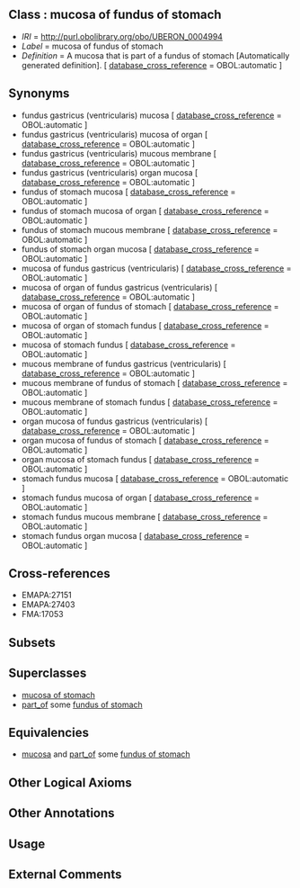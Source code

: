 
## Class : mucosa of fundus of stomach

 * *IRI* = http://purl.obolibrary.org/obo/UBERON_0004994
 * *Label* = mucosa of fundus of stomach
 * *Definition* = A mucosa that is part of a fundus of stomach [Automatically generated definition]. [ [database_cross_reference](../../ef/oboInOwl#hasDbXref.md) = OBOL:automatic ]

## Synonyms

 * fundus gastricus (ventricularis) mucosa [ [database_cross_reference](../../ef/oboInOwl#hasDbXref.md) = OBOL:automatic ]
 * fundus gastricus (ventricularis) mucosa of organ [ [database_cross_reference](../../ef/oboInOwl#hasDbXref.md) = OBOL:automatic ]
 * fundus gastricus (ventricularis) mucous membrane [ [database_cross_reference](../../ef/oboInOwl#hasDbXref.md) = OBOL:automatic ]
 * fundus gastricus (ventricularis) organ mucosa [ [database_cross_reference](../../ef/oboInOwl#hasDbXref.md) = OBOL:automatic ]
 * fundus of stomach mucosa [ [database_cross_reference](../../ef/oboInOwl#hasDbXref.md) = OBOL:automatic ]
 * fundus of stomach mucosa of organ [ [database_cross_reference](../../ef/oboInOwl#hasDbXref.md) = OBOL:automatic ]
 * fundus of stomach mucous membrane [ [database_cross_reference](../../ef/oboInOwl#hasDbXref.md) = OBOL:automatic ]
 * fundus of stomach organ mucosa [ [database_cross_reference](../../ef/oboInOwl#hasDbXref.md) = OBOL:automatic ]
 * mucosa of fundus gastricus (ventricularis) [ [database_cross_reference](../../ef/oboInOwl#hasDbXref.md) = OBOL:automatic ]
 * mucosa of organ of fundus gastricus (ventricularis) [ [database_cross_reference](../../ef/oboInOwl#hasDbXref.md) = OBOL:automatic ]
 * mucosa of organ of fundus of stomach [ [database_cross_reference](../../ef/oboInOwl#hasDbXref.md) = OBOL:automatic ]
 * mucosa of organ of stomach fundus [ [database_cross_reference](../../ef/oboInOwl#hasDbXref.md) = OBOL:automatic ]
 * mucosa of stomach fundus [ [database_cross_reference](../../ef/oboInOwl#hasDbXref.md) = OBOL:automatic ]
 * mucous membrane of fundus gastricus (ventricularis) [ [database_cross_reference](../../ef/oboInOwl#hasDbXref.md) = OBOL:automatic ]
 * mucous membrane of fundus of stomach [ [database_cross_reference](../../ef/oboInOwl#hasDbXref.md) = OBOL:automatic ]
 * mucous membrane of stomach fundus [ [database_cross_reference](../../ef/oboInOwl#hasDbXref.md) = OBOL:automatic ]
 * organ mucosa of fundus gastricus (ventricularis) [ [database_cross_reference](../../ef/oboInOwl#hasDbXref.md) = OBOL:automatic ]
 * organ mucosa of fundus of stomach [ [database_cross_reference](../../ef/oboInOwl#hasDbXref.md) = OBOL:automatic ]
 * organ mucosa of stomach fundus [ [database_cross_reference](../../ef/oboInOwl#hasDbXref.md) = OBOL:automatic ]
 * stomach fundus mucosa [ [database_cross_reference](../../ef/oboInOwl#hasDbXref.md) = OBOL:automatic ]
 * stomach fundus mucosa of organ [ [database_cross_reference](../../ef/oboInOwl#hasDbXref.md) = OBOL:automatic ]
 * stomach fundus mucous membrane [ [database_cross_reference](../../ef/oboInOwl#hasDbXref.md) = OBOL:automatic ]
 * stomach fundus organ mucosa [ [database_cross_reference](../../ef/oboInOwl#hasDbXref.md) = OBOL:automatic ]

## Cross-references

 * EMAPA:27151
 * EMAPA:27403
 * FMA:17053

## Subsets


## Superclasses

 * [mucosa of stomach](../../UBERON/99/UBERON_0001199.md)
 * [part_of](../../BFO/50/BFO_0000050.md) some [fundus of stomach](../../UBERON/60/UBERON_0001160.md)

## Equivalencies

 * [mucosa](../../UBERON/44/UBERON_0000344.md) and [part_of](../../BFO/50/BFO_0000050.md) some [fundus of stomach](../../UBERON/60/UBERON_0001160.md)

## Other Logical Axioms


## Other Annotations


## Usage


## External Comments

